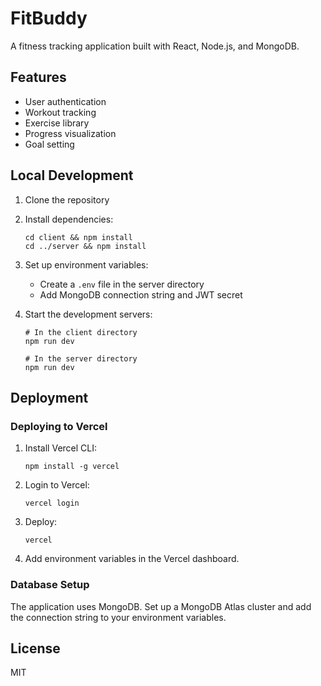 # FitBuddy

A fitness tracking application built with React, Node.js, and MongoDB.

## Features

- User authentication
- Workout tracking
- Exercise library
- Progress visualization
- Goal setting

## Local Development

1. Clone the repository
2. Install dependencies:
   ```
   cd client && npm install
   cd ../server && npm install
   ```
3. Set up environment variables:
   - Create a `.env` file in the server directory
   - Add MongoDB connection string and JWT secret

4. Start the development servers:
   ```
   # In the client directory
   npm run dev
   
   # In the server directory
   npm run dev
   ```

## Deployment

### Deploying to Vercel

1. Install Vercel CLI:
   ```
   npm install -g vercel
   ```

2. Login to Vercel:
   ```
   vercel login
   ```

3. Deploy:
   ```
   vercel
   ```

4. Add environment variables in the Vercel dashboard.

### Database Setup

The application uses MongoDB. Set up a MongoDB Atlas cluster and add the connection string to your environment variables.

## License

MIT 